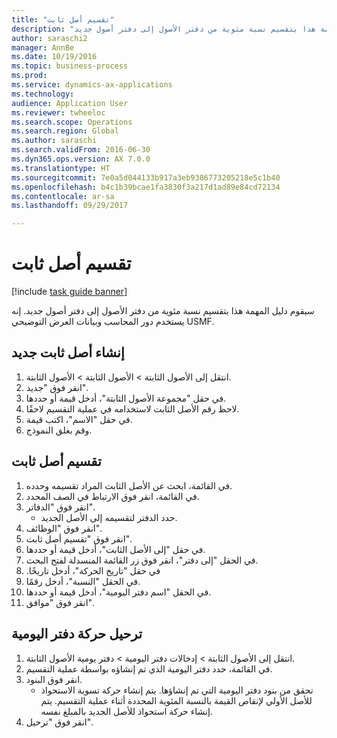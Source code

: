 ```yaml
--- 
title: "تقسيم أصل ثابت"
description: "سيقوم دليل المهمة هذا بتقسيم نسبة مئوية من دفتر الأصول إلى دفتر أصول جديد."
author: saraschi2
manager: AnnBe
ms.date: 10/19/2016
ms.topic: business-process
ms.prod: 
ms.service: dynamics-ax-applications
ms.technology: 
audience: Application User
ms.reviewer: twheeloc
ms.search.scope: Operations
ms.search.region: Global
ms.author: saraschi
ms.search.validFrom: 2016-06-30
ms.dyn365.ops.version: AX 7.0.0
ms.translationtype: HT
ms.sourcegitcommit: 7e0a5d044133b917a3eb9386773205218e5c1b40
ms.openlocfilehash: b4c1b39bcae1fa3830f3a217d1ad89e84cd72134
ms.contentlocale: ar-sa
ms.lasthandoff: 09/29/2017

---
```

# <a name="split-a-fixed-asset"></a>تقسيم أصل ثابت

[!include [task guide banner](../../includes/task-guide-banner.md)]

سيقوم دليل المهمة هذا بتقسيم نسبة مئوية من دفتر الأصول إلى دفتر أصول جديد.  إنه يستخدم دور المحاسب وبيانات العرض التوضيحي USMF.‬


## <a name="create-a-new-fixed-asset"></a>إنشاء أصل ثابت جديد
1. انتقل إلى الأصول الثابتة > الأصول الثابتة > الأصول الثابتة.
2. انقر فوق "جديد".
3. في حقل "مجموعة الأصول الثابتة"، أدخل قيمة أو حددها.
4. لاحظ رقم الأصل الثابت لاستخدامه في عملية التقسيم لاحقًا.
5. في حقل "الاسم"، اكتب قيمة.
6. وقم بغلق النموذج.

## <a name="split-a-fixed-asset"></a>تقسيم أصل ثابت
1. في القائمة، ابحث عن الأصل الثابت المراد تقسيمه وحدده.
2. في القائمة، انقر فوق الارتباط في الصف المحدد.
3. انقر فوق "الدفاتر".
    * حدد الدفتر لتقسيمه إلى الأصل الجديد.  
4. انقر فوق "الوظائف".
5. انقر فوق "تقسيم أصل ثابت‬".
6. في حقل "إلى الأصل الثابت‬"، أدخل قيمة أو حددها.
7. في الحقل "إلى دفتر‬"، انقر فوق زر القائمة المنسدلة لفتح البحث.
8. في حقل "‏‫تاريخ الحركة"، أدخل تاريخًا.
9. في الحقل "النسبة‬"، أدخل رقمًا.
10. في الحقل "اسم دفتر اليومية"، أدخل قيمة أو حددها.
11. انقر فوق "موافق".

## <a name="post-the-journal-transaction"></a>ترحيل حركة دفتر اليومية
1. انتقل إلى الأصول الثابتة > إدخالات دفتر اليومية‬ > دفتر يومية الأصول الثابتة‬.
2. في القائمة، حدد دفتر اليومية الذي تم إنشاؤه بواسطة عملية التقسيم.
3. انقر فوق البنود.
    * تحقق من بنود دفتر اليومية التي تم إنشاؤها.  يتم إنشاء حركة تسوية الاستحواذ للأصل الأولي لإنقاص القيمة بالنسبة المئوية المحددة أثناء عملية التقسيم.  يتم إنشاء حركة استحواذ للأصل الجديد بالمبلغ نفسه.  
4. انقر فوق "ترحيل".


